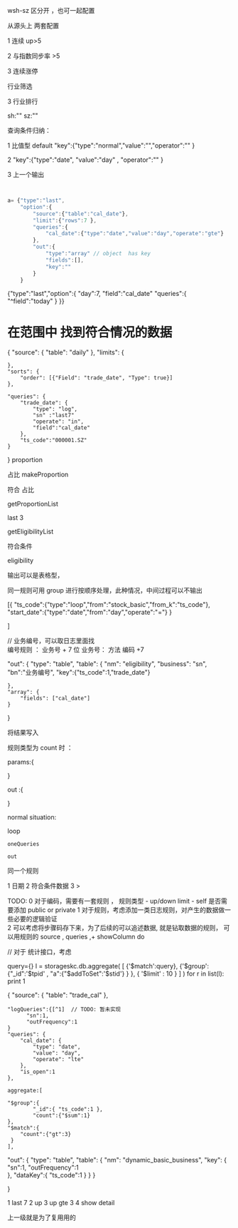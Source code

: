 wsh-sz 区分开 ，也可一起配置

从源头上 两套配置

1 连续  up>5 

2 与指数同步率  >5

3 连续涨停


<!-- 考虑？ -->
行业筛选


<!--  -->
3 行业排行

sh:""
sz:""


查询条件归纳：

1 比值型 default  "key":{"type":"normal","value":"","operator":"" }

<!-- dateType:["day","month","year"] -->
<!-- 只有取界面时间的才配置时间 -->
2  "key":{"type":"date", "value":"day" , "operator":"" }

3  上一个输出

```js


a= {"type":"last",
    "option":{
        "source":{"table":"cal_date"},
        "limit":{"rows":7 },
        "queries":{
            "cal_date":{"type":"date","value":"day","operate":"gte"}
        },  
        "out":{
            "type":"array" // object  has key 
            "fields":[],
            "key":""
        }
    }

```


 



 
{"type":"last","option":{     "day":7,     "field":"cal_date"     "queries":{         "^field":"today"     } }}



#  在范围中 找到符合情况的数据
{
    "source": {
        "table": "daily"
    },
    "limits": {
       
    },
    "sorts": {
        "order": [{"Field": "trade_date", "Type": true}]
    },
   
    "queries": { 
        "trade_date": {
            "type": "log",
            "sn" :"last7"
            "operate": "in",
            "field":"cal_date"
        },
        "ts_code":"000001.SZ"
    }

}
proportion

占比
makeProportion

符合 占比

getProportionList




last 3 


getEligibilityList  




符合条件

eligibility




输出可以是表格型， 

同一规则可用 group 进行按顺序处理，此种情况，中间过程可以不输出

[{
    "ts_code":{"type":"loop","from":"stock_basic","from_k":"ts_code"},
    "start_date":{"type":"date","from":"day","operate":"="}
}

]


// 业务编号，可以取日志里面找  
编号规则 ：  业务号 +  7 位
业务号： 方法 编码 +7 

"out": {
    "type": "table",
    "table": {
        "nm": "eligibility",
        "business": "sn",
        "bn":"业务编号", 
        "key":{"ts_code":1,"trade_date"}

    },
    "array": {
        "fields": ["cal_date"]
    }
}


将结果写入 


<!-- 分析 -->
规则类型为 count 时 ：

params:{

}

out :{

}





normal situation:


loop

    oneQueries 

    out

同一个规则    
        


1  日期
2  符合条件数据
3  >        
 
TODO:
0 对于编码，需要有一套规则  ， 规则类型 - up/down limit - self   是否需要添加 public or private 
1 对于规则，考虑添加一类日志规则，对产生的数据做一些必要的逻辑验证  
2 可以考虑将步骤码存下来，为了后续的可以追述数据, 就是钻取数据的规则， 可以用规则的 source , queries ,+ showColumn do 


// 对于 统计接口，考虑

 query={}
  l = storageskc.db.aggregate(
                     [
                     {'$match':query},
                     {'$group':{"_id":'$tpid' , "a":{"$addToSet":'$stid'} }
                         },
                         { '$limit' : 10 }
                     ]
                     )
   for r in list(l):
       print 1
       
<!-- aggregate -->

{
    "source": {
        "table": "trade_cal"
    },

    "logQueries":{[^1]  // TODO: 暂未实现
          "sn":1,
          "outFrequency":1   
    }  
    "queries": {
        "cal_date": {
            "type": "date",
            "value": "day",
            "operate": "lte"
        },
        "is_open":1
    },

    aggregate:[

    "$group":{ 
            "_id":{ "ts_code":1 },
            "count":{"$sum":1}
    },
    "$match":{
        "count":{"gt":3}
     }     
    ],

    


  "out": {
        "type": "table",
        "table": {
            "nm": "dynamic_basic_business",
            "key": {
             "sn":1,
             "outFrequency":1   
            },
            "dataKey":{
                "ts_code":1
            }
        }
    }

} 



1 last 7
2 up 
3 up gte 3
4 show detail 

上一级就是为了复用用的
